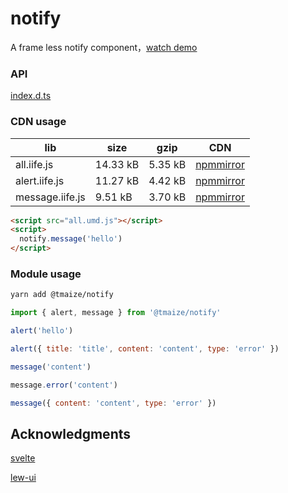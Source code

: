 # notify

A frame less notify component，[watch demo](https://tmaize.github.io/notify/)

### API

[index.d.ts](https://github.com/TMaize/notify/blob/master/src/lib/index.d.ts)

### CDN usage

| lib             | size     | gzip    | CDN                                                                                         |
| --------------- | -------- | ------- | ------------------------------------------------------------------------------------------- |
| all.iife.js     | 14.33 kB | 5.35 kB | [npmmirror](https://registry.npmmirror.com/@tmaize/notify/0.4.0/files/dist/all.iife.js)     |
| alert.iife.js   | 11.27 kB | 4.42 kB | [npmmirror](https://registry.npmmirror.com/@tmaize/notify/0.4.0/files/dist/alert.iife.js)   |
| message.iife.js | 9.51 kB  | 3.70 kB | [npmmirror](https://registry.npmmirror.com/@tmaize/notify/0.4.0/files/dist/message.iife.js) |

```html
<script src="all.umd.js"></script>
<script>
  notify.message('hello')
</script>
```

### Module usage

```bash
yarn add @tmaize/notify
```

```js
import { alert, message } from '@tmaize/notify'

alert('hello')

alert({ title: 'title', content: 'content', type: 'error' })

message('content')

message.error('content')

message({ content: 'content', type: 'error' })
```

## Acknowledgments

[svelte](https://svelte.dev/)

[lew-ui](https://github.com/lewkamtao/lew-ui/blob/main/packages/directives/message/styles/index.scss)
